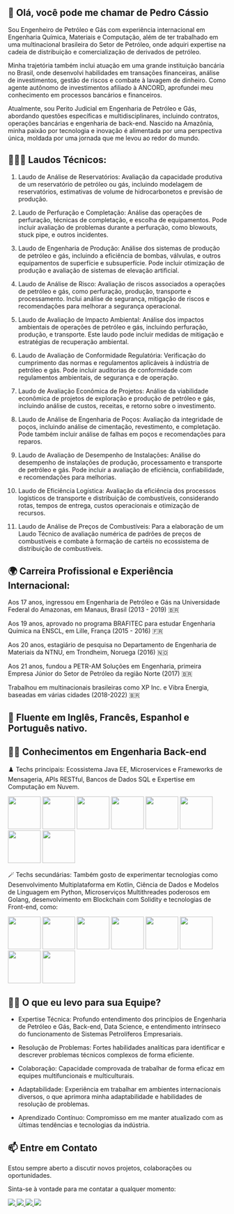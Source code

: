 👋 Olá, você pode me chamar de Pedro Cássio
-
Sou Engenheiro de Petróleo e Gás com experiência internacional em Engenharia Química, Materiais e Computação, além de ter trabalhado em uma multinacional brasileira do Setor de Petróleo, onde adquiri expertise na cadeia de distribuição e comercialização de derivados de petróleo. 

Minha trajetória também inclui atuação em uma grande instituição bancária no Brasil, onde desenvolvi habilidades em transações financeiras, análise de investimentos, gestão de riscos e combate à lavagem de dinheiro. Como agente autônomo de investimentos afiliado à ANCORD, aprofundei meu conhecimento em processos bancários e financeiros. 

Atualmente, sou Perito Judicial em Engenharia de Petróleo e Gás, abordando questões específicas e multidisciplinares, incluindo contratos, operações bancárias e engenharia de back-end. Nascido na Amazônia, minha paixão por tecnologia e inovação é alimentada por uma perspectiva única, moldada por uma jornada que me levou ao redor do mundo.

👨🏾‍🎓 Laudos Técnicos:
-
1. Laudo de Análise de Reservatórios: Avaliação da capacidade produtiva de um reservatório de petróleo ou gás, incluindo modelagem de reservatórios, estimativas de volume de hidrocarbonetos e previsão de produção.

2. Laudo de Perfuração e Completação:
Análise das operações de perfuração, técnicas de completação, e escolha de equipamentos. Pode incluir avaliação de problemas durante a perfuração, como blowouts, stuck pipe, e outros incidentes.

3. Laudo de Engenharia de Produção:
Análise dos sistemas de produção de petróleo e gás, incluindo a eficiência de bombas, válvulas, e outros equipamentos de superfície e subsuperfície. Pode incluir otimização de produção e avaliação de sistemas de elevação artificial.

4. Laudo de Análise de Risco:
Avaliação de riscos associados a operações de petróleo e gás, como perfuração, produção, transporte e processamento. Inclui análise de segurança, mitigação de riscos e recomendações para melhorar a segurança operacional.

5. Laudo de Avaliação de Impacto Ambiental:
Análise dos impactos ambientais de operações de petróleo e gás, incluindo perfuração, produção, e transporte. Este laudo pode incluir medidas de mitigação e estratégias de recuperação ambiental.

6. Laudo de Avaliação de Conformidade Regulatória:
Verificação do cumprimento das normas e regulamentos aplicáveis à indústria de petróleo e gás. Pode incluir auditorias de conformidade com regulamentos ambientais, de segurança e de operação.

7. Laudo de Avaliação Econômica de Projetos:
Análise da viabilidade econômica de projetos de exploração e produção de petróleo e gás, incluindo análise de custos, receitas, e retorno sobre o investimento.

8. Laudo de Análise de Engenharia de Poços:
Avaliação da integridade de poços, incluindo análise de cimentação, revestimento, e completação. Pode também incluir análise de falhas em poços e recomendações para reparos.

9. Laudo de Avaliação de Desempenho de Instalações:
Análise do desempenho de instalações de produção, processamento e transporte de petróleo e gás. Pode incluir a avaliação de eficiência, confiabilidade, e recomendações para melhorias.

10. Laudo de Eficiência Logística: Avaliação da eficiência dos processos logísticos de transporte e distribuição de combustíveis, considerando rotas, tempos de entrega, custos operacionais e otimização de recursos.

11. Laudo de Análise de Preços de Combustíveis: Para a elaboração de um Laudo Técnico de avaliação numérica de padrões de preços de combustíveis e combate à formação de cartéis no ecossistema de distribuição de combustíveis.


🌍 Carreira Profissional e Experiência Internacional:
-
Aos 17 anos, ingressou em Engenharia de Petróleo e Gás na Universidade Federal do Amazonas, em Manaus, Brasil (2013 - 2019) 🇧🇷

Aos 19 anos, aprovado no programa BRAFITEC para estudar Engenharia Química na ENSCL, em Lille, França (2015 - 2016) 🇫🇷

Aos 20 anos, estagiário de pesquisa no Departamento de Engenharia de Materiais da NTNU, em Trondheim, Noruega (2016) 🇳🇴

Aos 21 anos, fundou a PETR-AM Soluções em Engenharia, primeira Empresa Júnior do Setor de Petróleo da região Norte (2017)  🇧🇷

Trabalhou em multinacionais brasileiras como XP Inc. e Vibra Energia, baseadas em várias cidades (2018-2022) 🇧🇷

<h2>💫 Fluente em Inglês, Francês, Espanhol e Português nativo.</h2>

🫶🏿 Conhecimentos em Engenharia Back-end
-
♟️ Techs principais: Ecossistema Java EE, Microservices e Frameworks de Mensageria, APIs RESTful, Bancos de Dados SQL e Expertise em Computação em Nuvem.

<div display= "inline" >
<img width='75' height='75' src="https://cdn.jsdelivr.net/gh/devicons/devicon@latest/icons/java/java-original-wordmark.svg" />   
<img width='75' height='75' src="https://cdn.jsdelivr.net/gh/devicons/devicon@latest/icons/spring/spring-original-wordmark.svg" />   
<img width='75' height='75' src="https://cdn.jsdelivr.net/gh/devicons/devicon@latest/icons/quarkus/quarkus-original.svg" />
<img width='75' height='75' src="https://cdn.jsdelivr.net/gh/devicons/devicon@latest/icons/hibernate/hibernate-original-wordmark.svg" />
<img width='75' height='75' src="https://cdn.jsdelivr.net/gh/devicons/devicon@latest/icons/apachekafka/apachekafka-original-wordmark.svg" />
<img width='75' height='75' src="https://cdn.jsdelivr.net/gh/devicons/devicon@latest/icons/postgresql/postgresql-original-wordmark.svg" />
<img width='75' height='75' src="https://cdn.jsdelivr.net/gh/devicons/devicon@latest/icons/amazonwebservices/amazonwebservices-original-wordmark.svg" />
<img width='75' height='75' src="https://cdn.jsdelivr.net/gh/devicons/devicon@latest/icons/googlecloud/googlecloud-original-wordmark.svg" />
</div>



🪄 Techs secundárias: Também gosto de experimentar tecnologias como Desenvolvimento Multiplataforma em Kotlin, Ciência de Dados e Modelos de Linguagem em Python, Microserviços Multithreades poderosos em Golang, desenvolvimento em Blockchain com Solidity e tecnologias de Front-end, como:

<div display="inline">
<img width='75' height='75' src="https://cdn.jsdelivr.net/gh/devicons/devicon@latest/icons/kotlin/kotlin-original-wordmark.svg" />
<img width='75' height='75' src="https://cdn.jsdelivr.net/gh/devicons/devicon@latest/icons/python/python-original-wordmark.svg" />
<img width='75' height='75' src="https://cdn.jsdelivr.net/gh/devicons/devicon@latest/icons/go/go-original-wordmark.svg" />
<img width='75' height='75' src="https://cdn.jsdelivr.net/gh/devicons/devicon@latest/icons/solidity/solidity-original.svg" />
<img width='75' height='75' src="https://cdn.jsdelivr.net/gh/devicons/devicon@latest/icons/javascript/javascript-original.svg" />      
<img width='75' height='75' src="https://cdn.jsdelivr.net/gh/devicons/devicon@latest/icons/typescript/typescript-original.svg" />
<img width='75' height='75' src="https://cdn.jsdelivr.net/gh/devicons/devicon@latest/icons/react/react-original-wordmark.svg" />
<img width='75' height='75' src="https://cdn.jsdelivr.net/gh/devicons/devicon@latest/icons/angular/angular-original.svg" />

</div>       



🥷🏼 O que eu levo para sua Equipe?
-

- Expertise Técnica: Profundo entendimento dos princípios de Engenharia de Petróleo e Gás, Back-end, Data Science, e entendimento intrínseco do funcionamento de Sistemas Petrolíferos Empresariais.

- Resolução de Problemas: Fortes habilidades analíticas para identificar e descrever problemas técnicos complexos de forma eficiente.

- Colaboração: Capacidade comprovada de trabalhar de forma eficaz em equipes multifuncionais e multiculturais.

- Adaptabilidade: Experiência em trabalhar em ambientes internacionais diversos, o que aprimora minha adaptabilidade e habilidades de resolução de problemas.

- Aprendizado Contínuo: Compromisso em me manter atualizado com as últimas tendências e tecnologias da indústria.

📫 Entre em Contato
-
Estou sempre aberto a discutir novos projetos, colaborações ou oportunidades.

Sinta-se à vontade para me contatar a qualquer momento:

<div display="inline">
<a href="https://www.linkedin.com/in/pedrocassioamorim/">
<img src="https://img.shields.io/badge/linkedin-%230077B5.svg?style=for-the-badge&logo=linkedin&logoColor=white" />
</a>


<a href="https://wa.me/5591992331623">
<img src="https://img.shields.io/badge/WhatsApp-25D366?style=for-the-badge&logo=whatsapp&logoColor=white" />
</a>


<a href="mailto:amorimpedrocassio@gmail.com">
<img src="https://img.shields.io/badge/Gmail-D14836?style=for-the-badge&logo=gmail&logoColor=white" />
</a>


<a href="mailto:amorimpedrocassio@hotmail.com">
<img src="https://img.shields.io/badge/Microsoft_Outlook-0078D4?style=for-the-badge&logo=microsoft-outlook&logoColor=white" />
</a>


</div>
